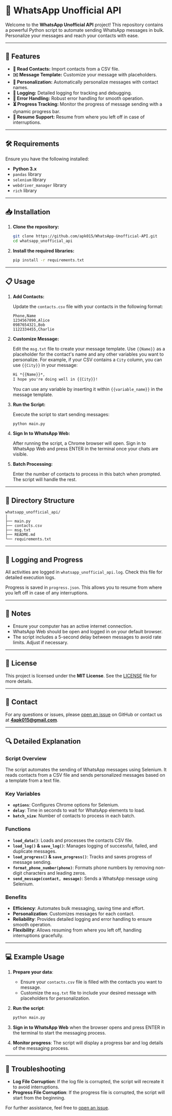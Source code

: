 # 📱 WhatsApp Unofficial API

Welcome to the **WhatsApp Unofficial API** project! This repository contains a powerful Python script to automate sending WhatsApp messages in bulk. Personalize your messages and reach your contacts with ease.

---

## 🌟 Features

- **📇 Read Contacts:** Import contacts from a CSV file.
- **✉️ Message Template:** Customize your message with placeholders.
- **🔧 Personalization:** Automatically personalize messages with contact names.
- **📜 Logging:** Detailed logging for tracking and debugging.
- **🚀 Error Handling:** Robust error handling for smooth operation.
- **⏳ Progress Tracking:** Monitor the progress of message sending with a dynamic progress bar.
- **🔄 Resume Support:** Resume from where you left off in case of interruptions.

---

## 🛠️ Requirements

Ensure you have the following installed:
- **Python 3.x**
- `pandas` library
- `selenium` library
- `webdriver_manager` library
- `rich` library

---

## 📥 Installation

1. **Clone the repository:**
    ```bash
    git clone https://github.com/apk015/WhatsApp-Unofficial-API.git
    cd whatsapp_unofficial_api
    ```

2. **Install the required libraries:**
    ```bash
    pip install -r requirements.txt
    ```

---

## 📋 Usage

1. **Add Contacts:**

    Update the `contacts.csv` file with your contacts in the following format:

    ```csv
    Phone,Name
    1234567890,Alice
    0987654321,Bob
    1122334455,Charlie
    ```

2. **Customize Message:**

    Edit the `msg.txt` file to create your message template. Use `{{Name}}` as a placeholder for the contact's name and any other variables you want to personalize. For example, if your CSV contains a `City` column, you can use `{{City}}` in your message:

    ```txt
    Hi *{{Name}}*,
    I hope you're doing well in {{City}}!
    ```

    You can use any variable by inserting it within `{{variable_name}}` in the message template.

3. **Run the Script:**

    Execute the script to start sending messages:

    ```bash
    python main.py
    ```

4. **Sign In to WhatsApp Web:**

    After running the script, a Chrome browser will open. Sign in to WhatsApp Web and press ENTER in the terminal once your chats are visible.

5. **Batch Processing:**

    Enter the number of contacts to process in this batch when prompted. The script will handle the rest.

---

## 📂 Directory Structure

```
whatsapp_unofficial_api/
│
├── main.py
├── contacts.csv
├── msg.txt
├── README.md
└── requirements.txt
```

---

## 📝 Logging and Progress

All activities are logged in `whatsapp_unofficial_api.log`. Check this file for detailed execution logs.

Progress is saved in `progress.json`. This allows you to resume from where you left off in case of any interruptions.

---

## 📌 Notes

- Ensure your computer has an active internet connection.
- WhatsApp Web should be open and logged in on your default browser.
- The script includes a 5-second delay between messages to avoid rate limits. Adjust if necessary.

---

## 📄 License

This project is licensed under the **MIT License**. See the [LICENSE](LICENSE) file for more details.

---

## 📧 Contact

For any questions or issues, please [open an issue](https://github.com/apk015/WhatsApp-Unofficial-API/issues) on GitHub or contact us at **4apk015@gmail.com**.

---

## 🔍 Detailed Explanation

### Script Overview

The script automates the sending of WhatsApp messages using Selenium. It reads contacts from a CSV file and sends personalized messages based on a template from a text file. 

### Key Variables

- **`options`**: Configures Chrome options for Selenium.
- **`delay`**: Time in seconds to wait for WhatsApp elements to load.
- **`batch_size`**: Number of contacts to process in each batch.

### Functions

- **`load_data()`**: Loads and processes the contacts CSV file.
- **`load_log()` & `save_log()`**: Manages logging of successful, failed, and duplicate messages.
- **`load_progress()` & `save_progress()`**: Tracks and saves progress of message sending.
- **`format_phone_number(phone)`**: Formats phone numbers by removing non-digit characters and leading zeros.
- **`send_message(contact, message)`**: Sends a WhatsApp message using Selenium.

### Benefits

- **Efficiency**: Automates bulk messaging, saving time and effort.
- **Personalization**: Customizes messages for each contact.
- **Reliability**: Provides detailed logging and error handling to ensure smooth operation.
- **Flexibility**: Allows resuming from where you left off, handling interruptions gracefully.

---

## 💻 Example Usage

1. **Prepare your data**:
    - Ensure your `contacts.csv` file is filled with the contacts you want to message.
    - Customize the `msg.txt` file to include your desired message with placeholders for personalization.

2. **Run the script**:
    ```bash
    python main.py
    ```

3. **Sign in to WhatsApp Web** when the browser opens and press ENTER in the terminal to start the messaging process.

4. **Monitor progress**: The script will display a progress bar and log details of the messaging process.

---

## 🔧 Troubleshooting

- **Log File Corruption**: If the log file is corrupted, the script will recreate it to avoid interruptions.
- **Progress File Corruption**: If the progress file is corrupted, the script will start from the beginning.

For further assistance, feel free to [open an issue](https://github.com/apk015/WhatsApp-Unofficial-API/issues).

